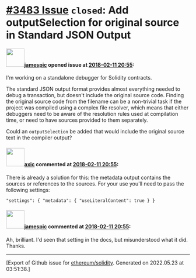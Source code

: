 # [\#3483 Issue](https://github.com/ethereum/solidity/issues/3483) `closed`: Add outputSelection for original source in Standard JSON Output

#### <img src="https://avatars.githubusercontent.com/u/614635?u=de720b500d0b9c84963b5f7efece0ab0f5148b68&v=4" width="50">[jamespic](https://github.com/jamespic) opened issue at [2018-02-11 20:55](https://github.com/ethereum/solidity/issues/3483):

I'm working on a standalone debugger for Solidity contracts.

The standard JSON output format provides almost everything needed to debug a transaction, but doesn't include the original source code. Finding the original source code from the filename can be a non-trivial task if the project was compiled using a complex file resolver, which means that either debuggers need to be aware of the resolution rules used at compilation time, or need to have sources provided to them separately.

Could an `outputSelection` be added that would include the original source text in the compiler output?

#### <img src="https://avatars.githubusercontent.com/u/20340?v=4" width="50">[axic](https://github.com/axic) commented at [2018-02-11 20:55](https://github.com/ethereum/solidity/issues/3483#issuecomment-365101954):

There is already a solution for this: the metadata output contains the sources or references to the sources. For your use you'll need to pass the following settings:
```
"settings": { "metadata": { "useLiteralContent": true } }
```

#### <img src="https://avatars.githubusercontent.com/u/614635?u=de720b500d0b9c84963b5f7efece0ab0f5148b68&v=4" width="50">[jamespic](https://github.com/jamespic) commented at [2018-02-11 20:55](https://github.com/ethereum/solidity/issues/3483#issuecomment-365108820):

Ah, brilliant. I'd seen that setting in the docs, but misunderstood what it did. Thanks.


-------------------------------------------------------------------------------



[Export of Github issue for [ethereum/solidity](https://github.com/ethereum/solidity). Generated on 2022.05.23 at 03:51:38.]
